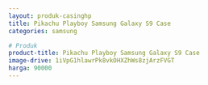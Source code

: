 ```yaml
---
layout: produk-casinghp
title: Pikachu Playboy Samsung Galaxy S9 Case
categories: samsung

# Produk
product-title: Pikachu Playboy Samsung Galaxy S9 Case
image-drive: 1iVpG1hlawrPk8vkOHXZhWs8zjArzFVGT
harga: 90000
---
```

